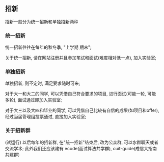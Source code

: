 

## 招新

招新一般分为统一招新和单独招新两种

### 统一招新

统一招新往往在每年的秋冬季, "上学期 期末";

关于统一招新, 请在网站注册并且参加笔试和面试(难度相对低一点), 加入实验室;

### 单独招新

单独招新, 则不定时, 满足要求随时可来;

对于大一和大二的同学, 可以凭借自己符合要求的项目, 进行面试(可能一轮, 可能多轮), 面试通过即加入实验室;

对于大三以及大四和毕业的同学, 可以凭借自己比较有自信的成果(如项目和offer), 经过当届管理组投票通过, 直接加入实验室;

### 关于招新群

(试运行) 以后每年的招新群, 在"统一招新"结束后, 改为公众群, 可以水群聊天或者交流学术;
此外我们还应该建有 ecode(面试算法共学群), cuit-guide(成信大指南共建群)